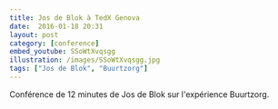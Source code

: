 ```yaml
---
title: Jos de Blok à TedX Genova
date:  2016-01-18 20:31
layout: post
category: [conference]
embed_youtube: SSoWtXvqsgg
illustration: /images/SSoWtXvqsgg.jpg
tags: ["Jos de Blok", "Buurtzorg"]
---
```




Conférence de 12 minutes de Jos de Blok sur l'expérience Buurtzorg.
